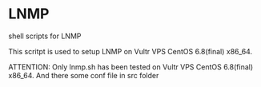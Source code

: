 # LNMP
shell scripts for LNMP

This scritpt is used to setup LNMP on Vultr VPS CentOS 6.8(final) x86_64.

ATTENTION:
Only lnmp.sh has been tested on Vultr VPS CentOS 6.8(final) x86_64.
And there some conf file in src folder
